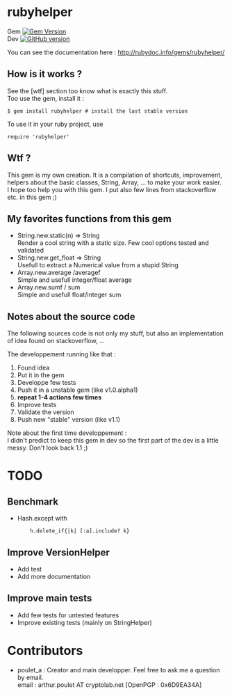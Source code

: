 # rubyhelper

Gem [![Gem Version](https://badge.fury.io/rb/rubyhelper.svg)](http://badge.fury.io/rb/rubyhelper)  
Dev [![GitHub version](https://badge.fury.io/gh/pouleta%2Frubyhelper.svg)](http://badge.fury.io/gh/pouleta%2Frubyhelper)  

You can see the documentation here : http://rubydoc.info/gems/rubyhelper/

## How is it works ?
See the [wtf] section too know what is exactly this stuff.  
Too use the gem, install it :
```
$ gem install rubyhelper # install the last stable version
```

To use it in your ruby project, use
```
require 'rubyhelper'
```

## Wtf ?
This gem is my own creation. It is a compilation of shortcuts, improvement,
helpers about the basic classes, String, Array, ... to make your work easier.  
I hope too help you with this gem. I put also few lines from stackoverflow etc.
in this gem ;)


## My favorites functions from this gem
- String.new.static(n) => String  
	Render a cool string with a static size. Few cool options tested and validated
- String.new.get_float => String  
	Usefull to extract a Numerical value from a stupid String
- Array.new.average /averagef  
	Simple and usefull integer/float average
- Array.new.sumf / sum  
	Simple and usefull float/integer sum


## Notes about the source code
The following sources code is not only my stuff, but also an implementation of
idea found on stackoverflow, ...  

The developpement running like that :  
1. Found idea  
2. Put it in the gem  
3. Developpe few tests  
4. Push it in a unstable gem (like v1.0.alpha1)  
5. **repeat 1-4 actions few times**  
6. Improve tests  
7. Validate the version  
8. Push new "stable" version (like v1.1)  

Note about the first time developpement :  
I didn't predict to keep this gem in dev so the first part of the dev
is a little messy. Don't look back 1.1 ;)


# TODO
## Benchmark
- Hash.except with  
	```
		h.delete_if{|k| [:a].include? k}
	```  

## Improve VersionHelper
- Add test
- Add more documentation

## Improve main tests
- Add few tests for untested features
- Improve existing tests (mainly on StringHelper)

# Contributors
- poulet_a : Creator and main developper. Feel free to ask me a question by email.  
	email   : arthur.poulet AT cryptolab.net [OpenPGP : 0x6D9EA34A]  

